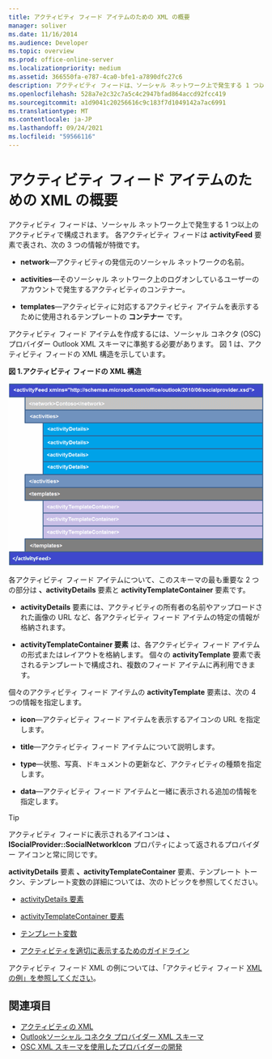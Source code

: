 ```yaml
---
title: アクティビティ フィード アイテムのための XML の概要
manager: soliver
ms.date: 11/16/2014
ms.audience: Developer
ms.topic: overview
ms.prod: office-online-server
ms.localizationpriority: medium
ms.assetid: 366550fa-e787-4ca0-bfe1-a7890dfc27c6
description: アクティビティ フィードは、ソーシャル ネットワーク上で発生する 1 つ以上のアクティビティで構成されます。 各アクティビティ フィードは activityFeed 要素で表され、次の 3 つの情報が特徴です。
ms.openlocfilehash: 528a7e2c32c7a5c4c2947bfad864accd92fcc419
ms.sourcegitcommit: a1d9041c20256616c9c183f7d1049142a7ac6991
ms.translationtype: MT
ms.contentlocale: ja-JP
ms.lasthandoff: 09/24/2021
ms.locfileid: "59566116"
---
```

# <a name="overview-of-xml-for-an-activity-feed-item"></a>アクティビティ フィード アイテムのための XML の概要

アクティビティ フィードは、ソーシャル ネットワーク上で発生する 1 つ以上のアクティビティで構成されます。 各アクティビティ フィードは **activityFeed** 要素で表され、次の 3 つの情報が特徴です。 
  
- **network**—アクティビティの発信元のソーシャル ネットワークの名前。
    
- **activities**—そのソーシャル ネットワーク上のログオンしているユーザーのアカウントで発生するアクティビティのコンテナー。
    
- **templates**—アクティビティに対応するアクティビティ アイテムを表示するために使用されるテンプレートの **コンテナー** です。
    
アクティビティ フィード アイテムを作成するには、ソーシャル コネクタ (OSC) プロバイダー Outlook XML スキーマに準拠する必要があります。 図 1 は、アクティビティ フィードの XML 構造を示しています。
  
**図 1.アクティビティ フィードの XML 構造**

![アクティビティ XML の構造](media/odc_ol14_ta_OSC_Fig06.gif)
  
各アクティビティ フィード アイテムについて、このスキーマの最も重要な 2 つの部分は **、activityDetails** 要素と **activityTemplateContainer** 要素です。 
  
- **activityDetails** 要素には、アクティビティの所有者の名前やアップロードされた画像の URL など、各アクティビティ フィード アイテムの特定の情報が格納されます。 
    
- **activityTemplateContainer 要素** は、各アクティビティ フィード アイテムの形式またはレイアウトを格納します。 個々の **activityTemplate** 要素で表されるテンプレートで構成され、複数のフィード アイテムに再利用できます。 
    
個々のアクティビティ フィード アイテムの **activityTemplate** 要素は、次の 4 つの情報を指定します。 
  
- **icon**—アクティビティ フィード アイテムを表示するアイコンの URL を指定します。
    
- **title**—アクティビティ フィード アイテムについて説明します。
    
- **type**—状態、写真、ドキュメントの更新など、アクティビティの種類を指定します。
    
- **data**—アクティビティ フィード アイテムと一緒に表示される追加の情報を指定します。
    
> [!TIP]
> アクティビティ フィードに表示されるアイコンは **、ISocialProvider::SocialNetworkIcon** プロパティによって返されるプロバイダー アイコンと常に同じです。 
  
**activityDetails** 要素 **、activityTemplateContainer** 要素、テンプレート トークン、テンプレート変数の詳細については、次のトピックを参照してください。 
  
- [activityDetails 要素](activitydetails-element.md)
    
- [activityTemplateContainer 要素](activitytemplatecontainer-element.md)
    
- [テンプレート変数](template-variables.md)
    
- [アクティビティを適切に表示するためのガイドライン](guidelines-for-properly-displaying-activities.md)
    
アクティビティ フィード XML の例については、「アクティビティ フィード [XML の例」を参照してください](activity-feed-xml-example.md)。
  
## <a name="see-also"></a>関連項目

- [アクティビティの XML](xml-for-activities.md) 
- [Outlookソーシャル コネクタ プロバイダー XML スキーマ](outlook-social-connector-provider-xml-schema.md)
- [OSC XML スキーマを使用したプロバイダーの開発](developing-a-provider-with-the-osc-xml-schema.md)

